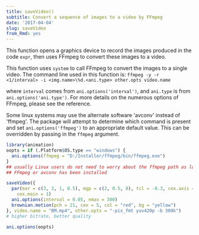 ```yaml
---
title: saveVideo()
subtitle: Convert a sequence of images to a video by FFmpeg
date: '2017-04-04'
slug: saveVideo
from_Rmd: yes
---
```



This function opens a graphics device to record the images produced in the
code `expr`, then uses FFmpeg to convert these images to a video.

This function uses `system` to call FFmpeg to convert the images
to a single video. The command line used in this function is: `ffmpeg -y -r <1/interval> -i <img.name>\%d.<ani.type> other.opts video.name`

where `interval` comes from `ani.options('interval')`, and
`ani.type` is from `ani.options('ani.type')`. For more details on
the numerous options of FFmpeg, please see the reference.

Some linux systems may use the alternate software 'avconv' instead of 'ffmpeg'. The package will attempt to determine which command is present and set `ani.options('ffmpeg')` to an appropriate default value. This can be overridden by passing in the `ffmpeg` argument. 
 

```r
library(animation)
oopts = if (.Platform$OS.type == "windows") {
  ani.options(ffmpeg = "D:/Installer/ffmpeg/bin/ffmpeg.exe")
}
## usually Linux users do not need to worry about the ffmpeg path as long as
## FFmpeg or avconv has been installed

saveVideo({
  par(mar = c(3, 3, 1, 0.5), mgp = c(2, 0.5, 0), tcl = -0.3, cex.axis = 0.8, cex.lab = 0.8,
    cex.main = 1)
  ani.options(interval = 0.05, nmax = 300)
  brownian.motion(pch = 21, cex = 5, col = "red", bg = "yellow")
}, video.name = "BM.mp4", other.opts = "-pix_fmt yuv420p -b 300k")
# higher bitrate, better quality

ani.options(oopts)
```
